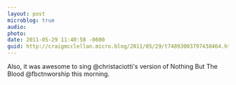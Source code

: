 ```yaml
---
layout: post
microblog: true
audio: 
photo: 
date: 2011-05-29 11:40:58 -0600
guid: http://craigmcclellan.micro.blog/2011/05/29/t74893003797438464.html
---
```

Also, it was awesome to sing @christaciotti's version of Nothing But The Blood @fbctnworship this morning.
